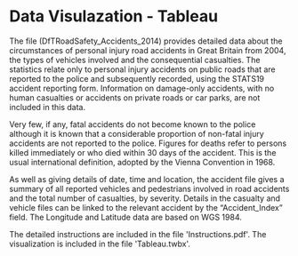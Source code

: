 # Data Visulazation - Tableau

The file (DfTRoadSafety_Accidents_2014) provides detailed data about the circumstances of personal injury road accidents in Great Britain from 2004, the types of vehicles involved and the consequential casualties. The statistics relate only to personal injury accidents on public roads that are reported to the police and subsequently recorded, using the STATS19 accident reporting form. Information on damage-only accidents, with no human casualties or accidents on private roads or car parks, are not included in this data.

Very few, if any, fatal accidents do not become known to the police although it is known that a considerable proportion of non-fatal injury accidents are not reported to the police. Figures for deaths refer to persons killed immediately or who died within 30 days of the accident.  This is the usual international definition, adopted by the Vienna Convention in 1968.

As well as giving details of date, time and location, the accident file gives a summary of all reported vehicles and pedestrians involved in road accidents and the total number of casualties, by severity. Details in the casualty and vehicle files can be linked to the relevant accident by the “Accident_Index” field. The Longitude and Latitude data are based on WGS 1984.

The detailed instructions are included in the file 'Instructions.pdf'.
The visualization is included in the file 'Tableau.twbx'.








